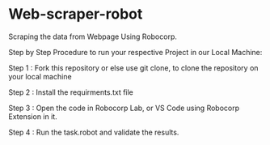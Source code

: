 # Web-scraper-robot
Scraping the data from Webpage Using Robocorp.

Step by Step Procedure to run your respective Project in our Local Machine:

Step 1 : Fork this repository or else use git clone, to clone the repository on your local machine

Step 2 : Install the requirments.txt file

Step 3 : Open the code in Robocorp Lab, or VS Code using Robocorp Extension in it.

Step 4 : Run the task.robot and validate the results.
